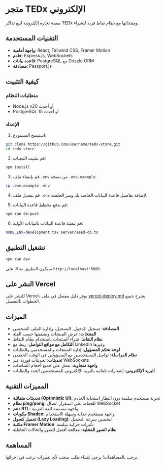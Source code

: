 # متجر TEDx الإلكتروني

منصة تجارة إلكترونية لبيع تذاكر TEDx ومنتجاتها مع نظام نقاط فريد للشراء.

## التقنيات المستخدمة

- **واجهة أمامية**: React, Tailwind CSS, Framer Motion
- **خادم**: Express.js, WebSockets
- **قاعدة بيانات**: PostgreSQL مع Drizzle ORM
- **مصادقة**: Passport.js

## كيفية التثبيت

### متطلبات النظام

- Node.js v20 أو أحدث
- PostgreSQL 15 أو أحدث

### الإعداد

1. استنسخ المستودع:
```bash
git clone https://github.com/username/tedx-store.git
cd tedx-store
```

2. قم بتثبيت التبعيات:
```bash
npm install
```

3. قم بإنشاء ملف `.env` من نسخة `.env.example`:
```bash
cp .env.example .env
```

4. قم بتعديل ملف `.env` لإضافة تفاصيل قاعدة البيانات الخاصة بك وسر الجلسة.

5. قم بدفع مخطط قاعدة البيانات:
```bash
npm run db:push
```

6. قم بتعبئة قاعدة البيانات بالبيانات الأولية:
```bash
NODE_ENV=development tsx server/seed-db.ts
```

## تشغيل التطبيق

```bash
npm run dev
```

سيكون التطبيق متاحًا على `http://localhost:5000`.

## النشر على Vercel

للنشر على Vercel، نوفر دليل مفصل في ملف [vercel-deploy.md](vercel-deploy.md) يشرح جميع الخطوات بالتفصيل.

## الميزات

- **المصادقة**: تسجيل الدخول، التسجيل، وإدارة الملف الشخصي
- **المنتجات**: عرض المنتجات وتصفيتها حسب الفئة
- **نظام النقاط**: شراء المنتجات باستخدام نظام النقاط
- **التكامل مع مواقع التواصل**: ربط مع LinkedIn وغيرها
- **لوحة تحكم المسؤول**: إدارة المنتجات والمستخدمين والطلبات
- **نظام المراسلة**: تواصل المستخدمين مع المسؤولين في الوقت الحقيقي
- **تحديثات**: تحديثات فورية عبر WebSockets
- **واجهة متجاوبة**: تعمل على جميع أحجام الشاشات
- **البريد الإلكتروني**: إشعارات تلقائية بالبريد الإلكتروني للمستخدمين الجدد والطلبات

## المميزات التقنية

- **تحديثات متفائلة (Optimistic UI)**: تجربة مستخدم سلسة دون انتظار استجابة الخادم
- **نظام ping/pong**: للحفاظ على استقرار اتصال WebSocket
- **دعم RTL**: واجهة مصممة للغة العربية
- **مكونات Shadcn**: واجهة مستخدم جذابة وسهلة الاستخدام
- **تحميل كسول (Lazy Loading)**: لتحسين سرعة التحميل
- **مكتبة Framer Motion**: تأثيرات حركية سلسة
- **نظام الصور المحلية**: معالجة أفضل للصور والحالات الخاطئة

## المساهمة

نرحب بالمساهمات! يرجى إنشاء طلب سحب لأي تغييرات ترغب في إجرائها.